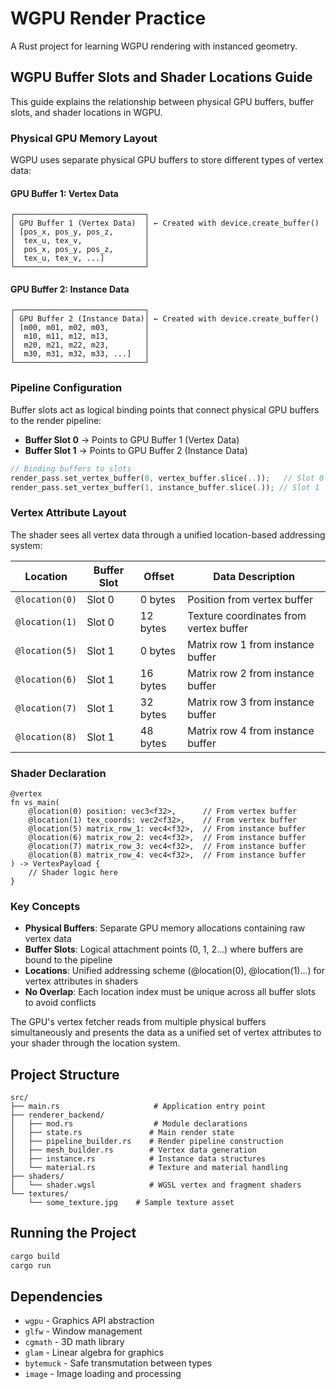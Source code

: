 # WGPU Render Practice

A Rust project for learning WGPU rendering with instanced geometry.

## WGPU Buffer Slots and Shader Locations Guide

This guide explains the relationship between physical GPU buffers, buffer slots, and shader locations in WGPU.

### Physical GPU Memory Layout

WGPU uses separate physical GPU buffers to store different types of vertex data:

#### GPU Buffer 1: Vertex Data

```
┌─────────────────────────────┐
│ GPU Buffer 1 (Vertex Data)  │ ← Created with device.create_buffer()
│ [pos_x, pos_y, pos_z,       │
│  tex_u, tex_v,              │
│  pos_x, pos_y, pos_z,       │
│  tex_u, tex_v, ...]         │
└─────────────────────────────┘
```

#### GPU Buffer 2: Instance Data

```
┌─────────────────────────────┐
│ GPU Buffer 2 (Instance Data)│ ← Created with device.create_buffer()
│ [m00, m01, m02, m03,        │
│  m10, m11, m12, m13,        │
│  m20, m21, m22, m23,        │
│  m30, m31, m32, m33, ...]   │
└─────────────────────────────┘
```

### Pipeline Configuration

Buffer slots act as logical binding points that connect physical GPU buffers to the render pipeline:

- **Buffer Slot 0** → Points to GPU Buffer 1 (Vertex Data)
- **Buffer Slot 1** → Points to GPU Buffer 2 (Instance Data)

```rust
// Binding buffers to slots
render_pass.set_vertex_buffer(0, vertex_buffer.slice(..));   // Slot 0
render_pass.set_vertex_buffer(1, instance_buffer.slice(.)); // Slot 1
```

### Vertex Attribute Layout

The shader sees all vertex data through a unified location-based addressing system:

| Location       | Buffer Slot | Offset   | Data Description                       |
| -------------- | ----------- | -------- | -------------------------------------- |
| `@location(0)` | Slot 0      | 0 bytes  | Position from vertex buffer            |
| `@location(1)` | Slot 0      | 12 bytes | Texture coordinates from vertex buffer |
| `@location(5)` | Slot 1      | 0 bytes  | Matrix row 1 from instance buffer      |
| `@location(6)` | Slot 1      | 16 bytes | Matrix row 2 from instance buffer      |
| `@location(7)` | Slot 1      | 32 bytes | Matrix row 3 from instance buffer      |
| `@location(8)` | Slot 1      | 48 bytes | Matrix row 4 from instance buffer      |

### Shader Declaration

```wgsl
@vertex
fn vs_main(
    @location(0) position: vec3<f32>,      // From vertex buffer
    @location(1) tex_coords: vec2<f32>,    // From vertex buffer
    @location(5) matrix_row_1: vec4<f32>,  // From instance buffer
    @location(6) matrix_row_2: vec4<f32>,  // From instance buffer
    @location(7) matrix_row_3: vec4<f32>,  // From instance buffer
    @location(8) matrix_row_4: vec4<f32>,  // From instance buffer
) -> VertexPayload {
    // Shader logic here
}
```

### Key Concepts

- **Physical Buffers**: Separate GPU memory allocations containing raw vertex data
- **Buffer Slots**: Logical attachment points (0, 1, 2...) where buffers are bound to the pipeline
- **Locations**: Unified addressing scheme (@location(0), @location(1)...) for vertex attributes in shaders
- **No Overlap**: Each location index must be unique across all buffer slots to avoid conflicts

The GPU's vertex fetcher reads from multiple physical buffers simultaneously and presents the data as a unified set of vertex attributes to your shader through the location system.

## Project Structure

```
src/
├── main.rs                     # Application entry point
├── renderer_backend/
│   ├── mod.rs                  # Module declarations
│   ├── state.rs               # Main render state
│   ├── pipeline_builder.rs    # Render pipeline construction
│   ├── mesh_builder.rs        # Vertex data generation
│   ├── instance.rs            # Instance data structures
│   └── material.rs            # Texture and material handling
├── shaders/
│   └── shader.wgsl            # WGSL vertex and fragment shaders
└── textures/
    └── some_texture.jpg    # Sample texture asset
```

## Running the Project

```bash
cargo build
cargo run
```

## Dependencies

- `wgpu` - Graphics API abstraction
- `glfw` - Window management
- `cgmath` - 3D math library
- `glam` - Linear algebra for graphics
- `bytemuck` - Safe transmutation between types
- `image` - Image loading and processing
